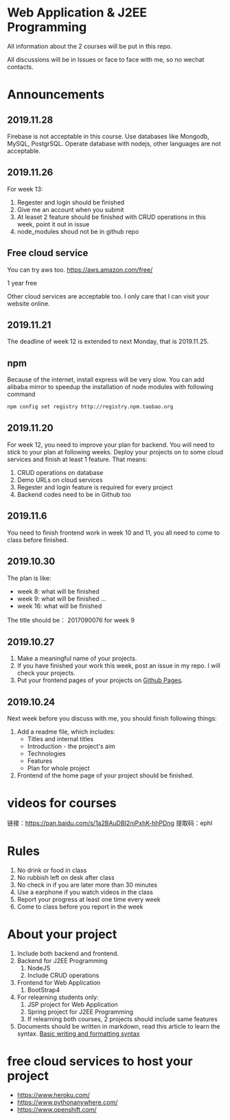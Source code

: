 # Web Application & J2EE Programming

All information about the 2 courses will be put in this repo. 

All discussions will be in Issues or face to face with me, so no wechat contacts.

# Announcements

## 2019.11.28
Firebase is not acceptable in this course. Use databases like Mongodb, MySQL, PostgrSQL. Operate database with nodejs, other languages are not acceptable.

## 2019.11.26
For week 13:
1. Regester and login should be finished
2. Give me an account when you submit
3. At leaset 2 feature should be finished with CRUD operations in this week, point it out in issue
4. node_modules shoud not be in github repo


## Free cloud service

You can try aws too. https://aws.amazon.com/free/

1 year free

Other cloud services are acceptable too. I only care that I can visit your website online.

## 2019.11.21

The deadline of week 12 is extended to next Monday, that is 2019.11.25.

## npm 

Because of the internet, install express will be very slow. You can add alibaba mirror to speedup the installation of node modules with following command
``` bash
npm config set registry http://registry.npm.taobao.org
```

## 2019.11.20

For week 12, you need to improve your plan for backend. You will need to stick to your plan at following weeks. Deploy your projects on to some cloud services and finish at least 1 feature. That means:
1. CRUD operations on database
2. Demo URLs on cloud services
3. Regester and login feature is required for every project
4. Backend codes need to be in Github too

## 2019.11.6

You need to finish frontend work in week 10 and 11, you all need to come to class before finished.


## 2019.10.30

The plan is like:

* week 8: what will be finished
* week 9: what will be finished
...
* week 16: what will be finished

The title should be： 2017090076 for week 9


## 2019.10.27

1. Make a meaningful name of your projects.
2. If you have finished your work this week, post an issue in my repo. I will check your projects.
3. Put your frontend pages of your projects on [Github Pages](https://pages.github.com/).


## 2019.10.24

Next week before you discuss with me, you should finish following things:
1. Add a readme file, which includes:
   * Titles and internal titles
   * Introduction - the project's aim
   * Technologies
   * Features
   * Plan for whole project
2. Frontend of the home page of your project should be finished.

# videos for courses

链接：https://pan.baidu.com/s/1a2BAuDBI2niPxhK-hhPDng 
提取码：ephl 


# Rules

1. No drink or food in class
2. No rubbish left on desk after class
3. No check in if you are later more than 30 minutes
4. Use a earphone if you watch videos in the class 
5. Report your progress at least one time every week
6. Come to class before you report in the week

# About your project

1. Include both backend and frontend. 
2. Backend for J2EE Programming
   1. NodeJS
   2. Include CRUD operations
3. Frontend for Web Application
   1. BootStrap4
4. For relearning students only: 
   1. JSP project for Web Application
   2. Spring project for J2EE Programming
   3. If relearning both courses, 2 projects should include same features
5. Documents should be written in markdown, read this article to learn the syntax. [Basic writing and formatting syntax](https://help.github.com/en/github/writing-on-github/basic-writing-and-formatting-syntax)

  # free cloud services to host your project

  * https://www.heroku.com/
  * https://www.pythonanywhere.com/
  * https://www.openshift.com/


